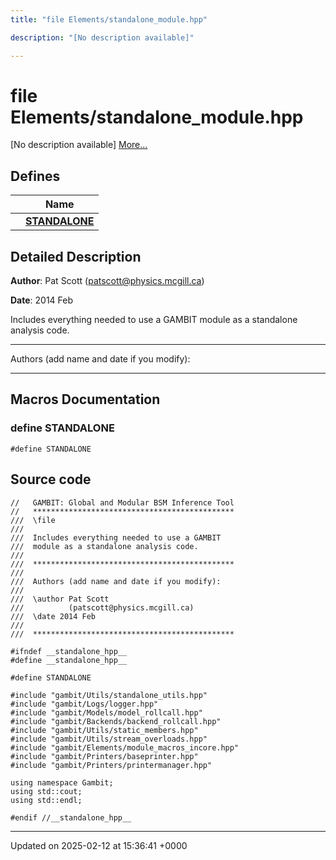 ```yaml
---
title: "file Elements/standalone_module.hpp"

description: "[No description available]"

---
```


# file Elements/standalone_module.hpp

[No description available] [More...](#detailed-description)

## Defines

|                | Name           |
| -------------- | -------------- |
|  | **[STANDALONE](/documentation/code/files/standalone__module_8hpp/#define-standalone)**  |

## Detailed Description


**Author**: Pat Scott ([patscott@physics.mcgill.ca](mailto:patscott@physics.mcgill.ca)) 

**Date**: 2014 Feb

Includes everything needed to use a GAMBIT module as a standalone analysis code.



------------------

Authors (add name and date if you modify):



------------------




## Macros Documentation

### define STANDALONE

```
#define STANDALONE 
```


## Source code

```
//   GAMBIT: Global and Modular BSM Inference Tool
//   *********************************************
///  \file
///
///  Includes everything needed to use a GAMBIT
///  module as a standalone analysis code.
///
///  *********************************************
///
///  Authors (add name and date if you modify):
///
///  \author Pat Scott
///          (patscott@physics.mcgill.ca)
///  \date 2014 Feb
///
///  *********************************************

#ifndef __standalone_hpp__
#define __standalone_hpp__

#define STANDALONE

#include "gambit/Utils/standalone_utils.hpp"
#include "gambit/Logs/logger.hpp"
#include "gambit/Models/model_rollcall.hpp"
#include "gambit/Backends/backend_rollcall.hpp"
#include "gambit/Utils/static_members.hpp"
#include "gambit/Utils/stream_overloads.hpp"
#include "gambit/Elements/module_macros_incore.hpp"
#include "gambit/Printers/baseprinter.hpp"
#include "gambit/Printers/printermanager.hpp"

using namespace Gambit;
using std::cout;
using std::endl;

#endif //__standalone_hpp__
```


-------------------------------

Updated on 2025-02-12 at 15:36:41 +0000
